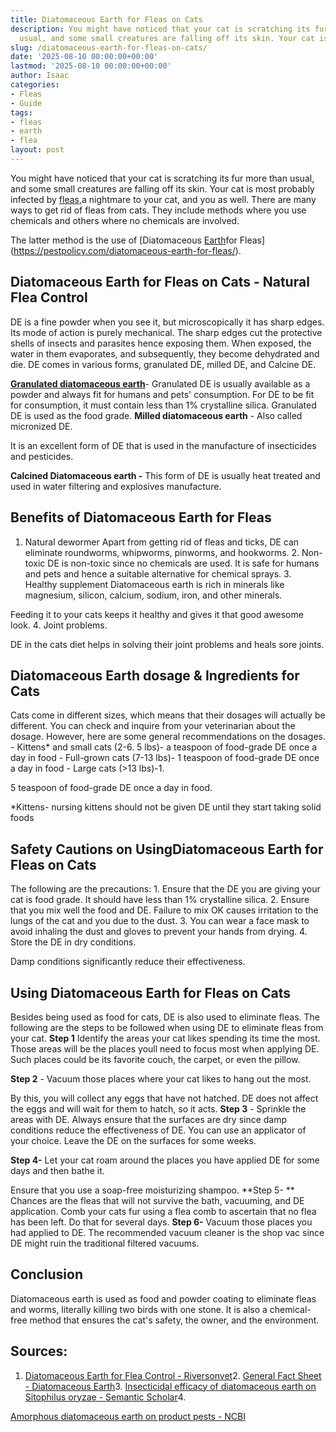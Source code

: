```yaml
---
title: Diatomaceous Earth for Fleas on Cats
description: You might have noticed that your cat is scratching its fur more than
  usual, and some small creatures are falling off its skin. Your cat is most probably...
slug: /diatomaceous-earth-for-fleas-on-cats/
date: '2025-08-10 00:00:00+00:00'
lastmod: '2025-08-10 00:00:00+00:00'
author: Isaac
categories:
- Fleas
- Guide
tags:
- fleas
- earth
- flea
layout: post
---
```

You might have noticed that your cat is scratching its fur more than usual, and some small creatures are falling off its skin. Your cat is most probably infected by [fleas](https://pestpolicy.com/diatomaceous-earth-for-fleas/),a nightmare to your cat, and you as well. There are many ways to get rid of fleas from cats. They include methods where you use chemicals and others where no chemicals are involved.

The latter method is the use of [Diatomaceous [Earth](https://pestpolicy.com/diatomaceous-earth-for-fleas-on-dogs/)for Fleas](https://pestpolicy.com/diatomaceous-earth-for-fleas/).

##  Diatomaceous Earth for Fleas on Cats - Natural Flea Control

DE is a fine powder when you see it, but microscopically it has sharp edges. Its mode of action is purely mechanical. The sharp edges cut the protective shells of insects and parasites hence exposing them. When exposed, the water in them evaporates, and subsequently, they become dehydrated and die. DE comes in various forms, granulated DE, milled DE, and Calcine DE.

[**Granulated diatomaceous earth**](https://pestpolicy.com/diatomaceous-earth-for-fleas-on-dogs/)- Granulated DE is usually available as a powder and always fit for humans and pets' consumption. For DE to be fit for consumption, it must contain less than 1% crystalline silica. Granulated DE is used as the food grade. **Milled diatomaceous earth** - Also called micronized DE.

It is an excellent form of DE that is used in the manufacture of insecticides and pesticides.

**Calcined Diatomaceous earth -** This form of DE is usually heat treated and used in water filtering and explosives manufacture.

##  **Benefits of Diatomaceous Earth for Fleas**

1. Natural dewormer Apart from getting rid of fleas and ticks, DE can eliminate roundworms, whipworms, pinworms, and hookworms. 2. Non-toxic DE is non-toxic since no chemicals are used. It is safe for humans and pets and hence a suitable alternative for chemical sprays. 3. Healthy supplement Diatomaceous earth is rich in minerals like magnesium, silicon, calcium, sodium, iron, and other minerals.

Feeding it to your cats keeps it healthy and gives it that good awesome look. 4. Joint problems.

DE in the cats diet helps in solving their joint problems and heals sore joints.

##  Diatomaceous Earth dosage & Ingredients for Cats

Cats come in different sizes, which means that their dosages will actually be different. You can check and inquire from your veterinarian about the dosage. However, here are some general recommendations on the dosages. - Kittens* and small cats (2-6. 5 lbs)- a teaspoon of food-grade DE once a day in food - Full-grown cats (7-13 lbs)- 1 teaspoon of food-grade DE once a day in food - Large cats (>13 lbs)-1.

5 teaspoon of food-grade DE once a day in food.

*Kittens- nursing kittens should not be given DE until they start taking solid foods

##  **Safety Cautions on UsingDiatomaceous Earth for Fleas on Cats**

The following are the precautions: 1. Ensure that the DE you are giving your cat is food grade. It should have less than 1% crystalline silica. 2. Ensure that you mix well the food and DE. Failure to mix OK causes irritation to the lungs of the cat and you due to the dust. 3. You can wear a face mask to avoid inhaling the dust and gloves to prevent your hands from drying. 4. Store the DE in dry conditions.

Damp conditions significantly reduce their effectiveness.

##  **Using Diatomaceous Earth for Fleas on Cats**

Besides being used as food for cats, DE is also used to eliminate fleas. The following are the steps to be followed when using DE to eliminate fleas from your cat. **Step 1** Identify the areas your cat likes spending its time the most. Those areas will be the places youll need to focus most when applying DE. Such places could be its favorite couch, the carpet, or even the pillow.

**Step 2** - Vacuum those places where your cat likes to hang out the most.

By this, you will collect any eggs that have not hatched. DE does not affect the eggs and will wait for them to hatch, so it acts. **Step 3** - Sprinkle the areas with DE. Always ensure that the surfaces are dry since damp conditions reduce the effectiveness of DE. You can use an applicator of your choice. Leave the DE on the surfaces for some weeks.

**Step 4-** Let your cat roam around the places you have applied DE for some days and then bathe it.

Ensure that you use a soap-free moisturizing shampoo. **Step 5- ** Chances are the fleas that will not survive the bath, vacuuming, and DE application. Comb your cats fur using a flea comb to ascertain that no flea has been left. Do that for several days. **Step 6-** Vacuum those places you had applied to DE. The recommended vacuum cleaner is the shop vac since DE might ruin the traditional filtered vacuums.

##  **Conclusion**

Diatomaceous earth is used as food and powder coating to eliminate fleas and worms, literally killing two birds with one stone. It is also a chemical-free method that ensures the cat's safety, the owner, and the environment.

##  Sources:

1. [Diatomaceous Earth for Flea Control - Riversonvet](https://riversongvet.com/news/diatomaceous-earth-for-flea-control/)2. [General Fact Sheet - Diatomaceous Earth](http://npic.orst.edu/factsheets/degen.html)3. [Insecticidal efficacy of diatomaceous earth on Sitophilus oryzae - Semantic Scholar](https://pdfs.semanticscholar.org/ba37/75be4c3f0abac307fff1c5f7efed4db8ad3b.pdf)4.

[Amorphous diatomaceous earth on product pests - NCBI](https://www.ncbi.nlm.nih.gov/pubmed/11124378)